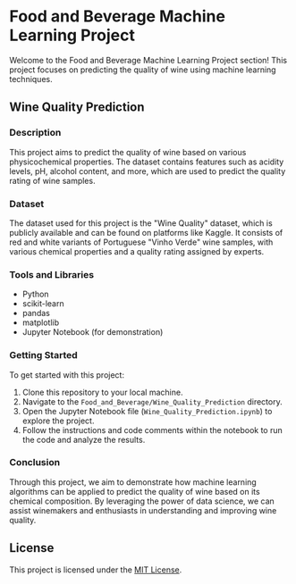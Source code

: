# Food and Beverage Machine Learning Project

Welcome to the Food and Beverage Machine Learning Project section! This project focuses on predicting the quality of wine using machine learning techniques.

## Wine Quality Prediction

### Description
This project aims to predict the quality of wine based on various physicochemical properties. The dataset contains features such as acidity levels, pH, alcohol content, and more, which are used to predict the quality rating of wine samples.

### Dataset
The dataset used for this project is the "Wine Quality" dataset, which is publicly available and can be found on platforms like Kaggle. It consists of red and white variants of Portuguese "Vinho Verde" wine samples, with various chemical properties and a quality rating assigned by experts.

### Tools and Libraries
- Python
- scikit-learn
- pandas
- matplotlib
- Jupyter Notebook (for demonstration)

### Getting Started
To get started with this project:
1. Clone this repository to your local machine.
2. Navigate to the `Food_and_Beverage/Wine_Quality_Prediction` directory.
3. Open the Jupyter Notebook file (`Wine_Quality_Prediction.ipynb`) to explore the project.
4. Follow the instructions and code comments within the notebook to run the code and analyze the results.

### Conclusion
Through this project, we aim to demonstrate how machine learning algorithms can be applied to predict the quality of wine based on its chemical composition. By leveraging the power of data science, we can assist winemakers and enthusiasts in understanding and improving wine quality.

## License
This project is licensed under the [MIT License](LICENSE).

